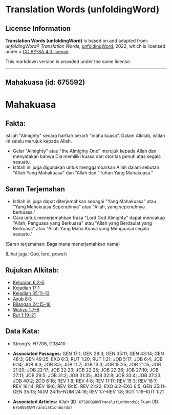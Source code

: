 # Translation Words (unfoldingWord)

## License Information

**Translation Words (unfoldingWord)** is based on and adapted from: _unfoldingWord® Translation Words_, [unfoldingWord](https://unfoldingword.org/utw), 2022, which is licensed under a [CC BY-SA 4.0 license](https://creativecommons.org/licenses/by-sa/4.0/legalcode.en).

This markdown version is provided under the same license.



--------------------------------

## Mahakuasa (id: 675592)

Mahakuasa
=========

Fakta:
------

Istilah "Almighty" secara harfiah berarti "maha kuasa". Dalam Alkitab, istilah ini selalu merujuk kepada Allah.

* Gelar "Almighty" atau "the Almighty One" merujuk kepada Allah dan menyatakan bahwa Dia memiliki kuasa dan otoritas penuh atas segala sesuatu.
* Istilah ini juga digunakan untuk menggambarkan Allah dalam sebutan "Allah Yang Mahakuasa" dan "Allah dan "Tuhan Yang Mahakuasa."

Saran Terjemahan
----------------

* Istilah ini juga dapat diterjemahkan sebagai "Yang Mahakuasa" atau "Yang Mahakuasa Sepenuhnya" atau "Allah, yang sepenuhnya berkuasa."
* Cara untuk menerjemahkan frasa "Lord God Almighty" dapat mencakup "Allah, Penguasa yang Berkuasa" atau "Allah yang Berdaulat yang Berkuasa" atau "Allah Yang Maha Kuasa yang Menguasai segala sesuatu."

(Saran terjemahan: Bagaimana menerjemahkan nama)

(Lihat juga: God, lord, power)

Rujukan Alkitab:
----------------

* [Keluaran 6:2–5](https://ref.ly/Exod6:2-Exod6:5)
* [Kejadian 17:1](https://ref.ly/Gen17:1)
* [Kejadian 35:11–13](https://ref.ly/Gen35:11-Gen35:13)
* [Ayub 8:3](https://ref.ly/Job8:3)
* [Bilangan 24:15–16](https://ref.ly/Num24:15-Num24:16)
* [Wahyu 1:7–8](https://ref.ly/Rev1:7-Rev1:8)
* [Rut 1:19–21](https://ref.ly/Ruth1:19-Ruth1:21)

Data Kata:
----------

* Strong’s: H7706, G38410

* **Associated Passages:** GEN 17:1; GEN 28:3; GEN 35:11; GEN 43:14; GEN 48:3; GEN 49:25; EXO 6:3; RUT 1:20; RUT 1:21; JOB 5:17; JOB 6:4; JOB 6:14; JOB 8:3; JOB 8:5; JOB 11:7; JOB 13:3; JOB 15:25; JOB 21:15; JOB 21:20; JOB 22:17; JOB 22:23; JOB 22:25; JOB 22:26; JOB 27:10; JOB 27:11; JOB 29:5; JOB 31:2; JOB 31:35; JOB 32:8; JOB 33:4; JOB 37:23; JOB 40:2; 2CO 6:18; REV 1:8; REV 4:8; REV 11:17; REV 15:3; REV 16:7; REV 16:14; REV 19:6; REV 19:15; REV 21:22; EXO 6:2–EXO 6:5; GEN 35:11–GEN 35:13; NUM 24:15–NUM 24:16; REV 1:7–REV 1:8; RUT 1:19–RUT 1:21
* **Associated Articles:** Allah (ID: `675880@UWTranslationWords`); Tuan (ID: `676005@UWTranslationWords`)

